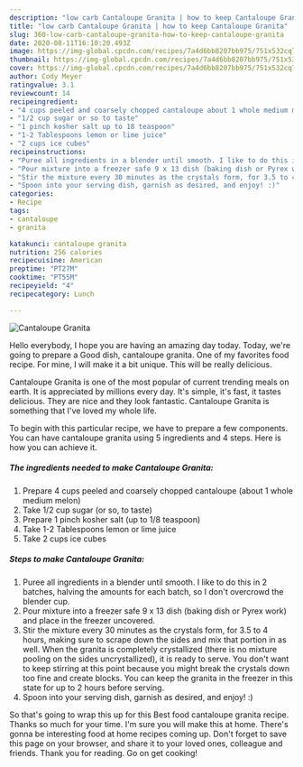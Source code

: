 ```yaml
---
description: "low carb Cantaloupe Granita | how to keep Cantaloupe Granita"
title: "low carb Cantaloupe Granita | how to keep Cantaloupe Granita"
slug: 360-low-carb-cantaloupe-granita-how-to-keep-cantaloupe-granita
date: 2020-08-11T16:10:20.493Z
image: https://img-global.cpcdn.com/recipes/7a4d6bb8207bb975/751x532cq70/cantaloupe-granita-recipe-main-photo.jpg
thumbnail: https://img-global.cpcdn.com/recipes/7a4d6bb8207bb975/751x532cq70/cantaloupe-granita-recipe-main-photo.jpg
cover: https://img-global.cpcdn.com/recipes/7a4d6bb8207bb975/751x532cq70/cantaloupe-granita-recipe-main-photo.jpg
author: Cody Meyer
ratingvalue: 3.1
reviewcount: 14
recipeingredient:
- "4 cups peeled and coarsely chopped cantaloupe about 1 whole medium melon"
- "1/2 cup sugar or so to taste"
- "1 pinch kosher salt up to 18 teaspoon"
- "1-2 Tablespoons lemon or lime juice"
- "2 cups ice cubes"
recipeinstructions:
- "Puree all ingredients in a blender until smooth. I like to do this in 2 batches, halving the amounts for each batch, so I don&#39;t overcrowd the blender cup."
- "Pour mixture into a freezer safe 9 x 13 dish (baking dish or Pyrex work) and place in the freezer uncovered."
- "Stir the mixture every 30 minutes as the crystals form, for 3.5 to 4 hours, making sure to scrape down the sides and mix that portion in as well. When the granita is completely crystallized (there is no mixture pooling on the sides uncrystallized), it is ready to serve. You don&#39;t want to keep stirring at this point because you might break the crystals down too fine and create blocks. You can keep the granita in the freezer in this state for up to 2 hours before serving."
- "Spoon into your serving dish, garnish as desired, and enjoy! :)"
categories:
- Recipe
tags:
- cantaloupe
- granita

katakunci: cantaloupe granita 
nutrition: 256 calories
recipecuisine: American
preptime: "PT27M"
cooktime: "PT55M"
recipeyield: "4"
recipecategory: Lunch

---
```



![Cantaloupe Granita](https://img-global.cpcdn.com/recipes/7a4d6bb8207bb975/751x532cq70/cantaloupe-granita-recipe-main-photo.jpg)

Hello everybody, I hope you are having an amazing day today. Today, we're going to prepare a Good dish, cantaloupe granita. One of my favorites food recipe. For mine, I will make it a bit unique. This will be really delicious.



Cantaloupe Granita is one of the most popular of current trending meals on earth. It is appreciated by millions every day. It's simple, it's fast, it tastes delicious. They are nice and they look fantastic. Cantaloupe Granita is something that I've loved my whole life.


To begin with this particular recipe, we have to prepare a few components. You can have cantaloupe granita using 5 ingredients and 4 steps. Here is how you can achieve it.

<!--inarticleads1-->

##### The ingredients needed to make Cantaloupe Granita:

1. Prepare 4 cups peeled and coarsely chopped cantaloupe (about 1 whole medium melon)
1. Take 1/2 cup sugar (or so, to taste)
1. Prepare 1 pinch kosher salt (up to 1/8 teaspoon)
1. Take 1-2 Tablespoons lemon or lime juice
1. Take 2 cups ice cubes




<!--inarticleads2-->

##### Steps to make Cantaloupe Granita:

1. Puree all ingredients in a blender until smooth. I like to do this in 2 batches, halving the amounts for each batch, so I don&#39;t overcrowd the blender cup.
1. Pour mixture into a freezer safe 9 x 13 dish (baking dish or Pyrex work) and place in the freezer uncovered.
1. Stir the mixture every 30 minutes as the crystals form, for 3.5 to 4 hours, making sure to scrape down the sides and mix that portion in as well. When the granita is completely crystallized (there is no mixture pooling on the sides uncrystallized), it is ready to serve. You don&#39;t want to keep stirring at this point because you might break the crystals down too fine and create blocks. You can keep the granita in the freezer in this state for up to 2 hours before serving.
1. Spoon into your serving dish, garnish as desired, and enjoy! :)




So that's going to wrap this up for this Best food cantaloupe granita recipe. Thanks so much for your time. I'm sure you will make this at home. There's gonna be interesting food at home recipes coming up. Don't forget to save this page on your browser, and share it to your loved ones, colleague and friends. Thank you for reading. Go on get cooking!

